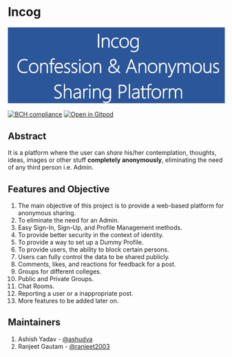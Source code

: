 # Incog 

![Info Image](Incog.jpg)


[![BCH compliance](https://bettercodehub.com/edge/badge/ashudva/Incog?branch=master&token=4bd1383f37d6b41526615771af3b2a6696777346)](https://bettercodehub.com/)  [![Open in Gitpod](https://gitpod.io/button/open-in-gitpod.svg)](https://gitpod.io/#https://github.com/ashudva/Incog)
## Abstract
It is a platform where the user can *share* his/her contemplation, thoughts, ideas, images or other stuff **completely anonymously**, eliminating the need of any third person i.e. Admin.

## Features and Objective

1. The main objective of this project is to provide a web-based platform for anonymous sharing.
2. To eliminate the need for an Admin.
3. Easy Sign-In, Sign-Up, and Profile Management methods.
4. To provide better security in the context of identity.
5. To provide a way to set up a Dummy Profile.
6. To provide users, the ability to block certain persons.
7. Users can fully control the data to be shared publicly.
8. Comments, likes, and reactions for feedback for a post.
9. Groups for different colleges.
10. Public and Private Groups.
11. Chat Rooms.
12. Reporting a user or a inappropriate post.
13. More features to be added later on.

## Maintainers
1. Ashish Yadav - [@ashudva](https://github.com/ashudva/)
2. Ranjeet Gautam - [@ranjeet2003](https://github.com/ranjeet2003)
